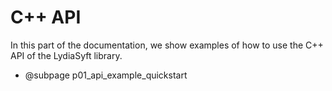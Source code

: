 # C++ API

In this part of the documentation, we show examples of how to use the C++ API of the LydiaSyft library.

- @subpage p01_api_example_quickstart
